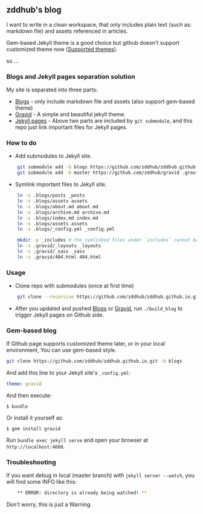 zddhub's blog
-------------

I want to write in a clean workspace, that only includes plain text (such as: markdown file) and assets referenced in articles.

Gem-based Jekyll theme is a good choice but github doesn't support customized theme now ([Supported themes](https://pages.github.com/themes/)).

so ...


### Blogs and Jekyll pages separation solution

My site is separated into three parts:

- [Blogs](https://github.com/zddhub/zddhub.github.io/tree/blogs) - only include markdown file and assets (also support gem-based theme)
- [Gravid](https://github.com/zddhub/gravid) - A simple and beautiful jekyll theme.
- [Jekyll pages](https://github.com/zddhub/zddhub.github.io/tree/master) - Above two parts are included by `git submodule`, and this repo just link important files for Jekyll pages.


### How to do

* Add submodules to Jekyll site.

```sh
    git submodule add -b blogs https://github.com/zddhub/zddhub.github.io .blogs
    git submodule add -b master https://github.com/zddhub/gravid .gravid
```

* Symlink important files to Jekyll site.

```sh
    ln -s .blogs/posts _posts
    ln -s .blogs/assets assets
    ln -s .blogs/about.md about.md
    ln -s .blogs/archive.md archive.md
    ln -s .blogs/index.md index.md
    ln -s .blogs/assets assets
    ln -s .blogs/_config.yml _config.yml

	mkdir -p _includes # the symlinked files under `includes` cannot be used.
    ln -s .gravid/_layouts _layouts
    ln -s .gravid/_sass _sass
    ln -s .gravid/404.html 404.html
```


### Usage

* Clone repo with submodules (once at first time)

```sh
    git clone --recursive https://github.com/zddhub/zddhub.github.io.git
```

* After you updated and pushed [Blogs](https://github.com/zddhub/zddhub.github.io/tree/blogs) or [Gravid](https://github.com/zddhub/gravid), run `./build_blog` to trigger Jekyll pages on Github side.


### Gem-based blog

If Github page supports customized theme later, or in your local environment, You can use gem-based style.

```sh
git clone https://github.com/zddhub/zddhub.github.io.git -b blogs

```

And add this line to your Jekyll site's `_config.yml`:

```yaml
theme: gravid
```

And then execute:

    $ bundle

Or install it yourself as:

    $ gem install gravid

Run `bundle exec jekyll serve` and open your browser at `http://localhost:4000`.


### Troubleshooting

If you want debug in local (master branch) with `jekyll server --watch`, you will find some INFO like this:

```sh
    ** ERROR: directory is already being watched! **
```

Don't worry, this is just a Warning.
